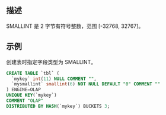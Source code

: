 ## 描述
SMALLINT 是 2 字节有符号整数，范围 [-32768, 32767]。

## 示例
创建表时指定字段类型为 SMALLINT。
```sql
CREATE TABLE `tbl` (
  `mykey` int(11) NULL COMMENT "",
  `mysmallint` smallint(6) NOT NULL DEFAULT "0" COMMENT ""
) ENGINE=OLAP
UNIQUE KEY(`mykey`)
COMMENT "OLAP"
DISTRIBUTED BY HASH(`mykey`) BUCKETS 3;
```
